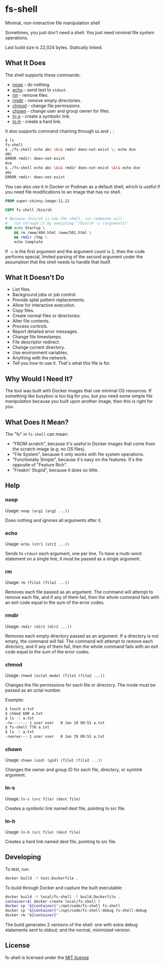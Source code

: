 # fs-shell
Minimal, non-interactive file manipulation shell

Sometimes, you just don't need a shell.  You just need minimal file system operations.

Last build size is 22,024 bytes.  Statically linked.


## What It Does

The shell supports these commands:

* [noop](#noop) - do nothing.
* [echo](#echo) - send text to `stdout`.
* [rm](#rm) - remove files.
* [rmdir](#rmdir) - remove empty directories.
* [chmod](#chmod) - change file permissions.
* [chown](#chown) - change user and group owner for files.
* [ln-s](#ln-s) - create a symbolic link.
* [ln-h](#ln-h) - create a hard link.

It also supports command chaining through `&&` and `;` :

```bash
$ ls
fs-shell
$ ./fs-shell echo abc \&\& rmdir does-not-exist \; echo dce
abc
ERROR rmdir: does-not-exist
dce
$ ./fs-shell echo abc \&\& rmdir does-not-exist \&\& echo dce
abc
ERROR rmdir: does-not-exist
```

You can also use it in Docker or Podman as a default shell, which is useful if you need file modifications to an image that has no shell.

```Dockerfile
FROM super-skinny-image:11.12

COPY fs-shell /bin/sh

# Because /bin/sh is now the shell, run commands will
#   run through it by executing "/bin/sh -c (arguments)"
RUN echo Startup \
    && rm /www/404.html /www/501.html \
    && rmdir /tmp \
    echo Complete
```

If `-c` is the first argument and the argument count is 2, then the code performs special, limited parsing of the second argument under the assumption that the shell needs to handle that itself.


## What It Doesn't Do

* List files.
* Background jobs or job control.
* Provide splat pattern replacements.
* Allow for interactive execution.
* Copy files.
* Create normal files or directories.
* Alter file contents.
* Process controls.
* Report detailed error messages.
* Change file timestamps.
* File descriptor redirect.
* Change current directory.
* Use environment variables.
* Anything with the network.
* Tell you how to use it.  That's what this file is for.


## Why Would I Need It?

The tool was built with Docker images that use minimal OS resources.  If something like busybox is too big for you, but you need some simple file manipulation because you built upon another image, then this is right for you.


## What Does It Mean?

The "fs" in `fs-shell` can mean:

* "FROM scratch", because it's useful in Docker images that come from the scratch image (e.g. no OS files).
* "File System", because it only works with file system operations.
* "Functionally Simple", because it's easy on the features.  It's the opposite of "Feature Rich".
* "Freakin' Stupid", because it does so little.


## Help

### noop

Usage: `noop (arg1 (arg2 ...))`

Does nothing and ignores all arguments after it.

### echo

Usage: `echo (str1 (str2 ...))`

Sends to `stdout` each argument, one per line.  To have a multi-word statement on a single line, it must be passed as a single argument.

### rm

Usage: `rm (file1 (file2 ...))`

Removes each file passed as an argument.  The command will attempt to remove each file, and if any of them fail, then the whole command fails with an exit code equal to the sum of the error codes.

### rmdir

Usage: `rmdir (dir1 (dir2 ...))`

Removes each empty directory passed as an argument.  If a directory is not empty, the command will fail.  The command will attempt to remove each directory, and if any of them fail, then the whole command fails with an exit code equal to the sum of the error codes.

### chmod

Usage: `chmod (octal mode) (file1 (file2 ...))`

Changes the file permissions for each file or directory.  The mode must be passed as an octal number.

Example:

```bash
$ touch a.txt
$ chmod 600 a.txt
$ ls -l a.txt
-rw------- 1 user user   0 Jan 19 09:51 a.txt
$ fs-shell 770 a.txt
$ ls -l a.txt
-rwxrwx--- 1 user user   0 Jan 19 09:51 a.txt
```

### chown

Usage: `chown (uid) (gid) (file1 (file2 ...))`

Changes the owner and group ID for each file, directory, or symlink argument.


### ln-s

Usage: `ln-s (src file) (dest file)`

Creates a symbolic link named dest file, pointing to src file.


### ln-h

Usage: `ln-h (src file) (dest file)`

Creates a hard link named dest file, pointing to src file.


## Developing

To test, run:

```bash
docker build -f test.Dockerfile .
```

To build through Docker and capture the built executable:

```bash
docker build -t local/fs-shell -f build.Dockerfile .
container=$( docker create local/fs-shell )
docker cp "${container}":/opt/code/fs-shell fs-shell
docker cp "${container}":/opt/code/fs-shell-debug fs-shell-debug
docker rm "${container}"
```

The build generates 2 versions of the shell: one with extra debug statements sent to stdout; and the normal, minimized version.


## License

fs-shell is licensed under the [MIT license](LICENSE)
